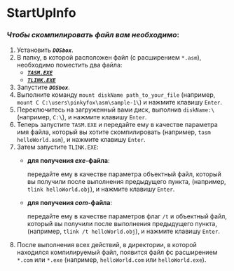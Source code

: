 # StartUpInfo

### _Чтобы скомпилировать файл вам необходимо_:
1. Установить ***`DOSbox`***.
2. В папку, в которой расположен файл (с расширением `*.asm`), необходимо поместить два файла:   
   * [***`TASM.EXE`***](https://github.com/pinkyfox/asm/blob/master/TASM/TASM.EXE)
   * [***`TLINK.EXE`***](https://github.com/pinkyfox/asm/blob/master/TASM/TLINK.EXE)   
3. Запустите ***`DOSbox`***.
4. Выполните команду `mount diskName path_to_your_file` (например, `mount C C:\users\pinkyfox\asm\sample-1\`) и нажмите клавишу `Enter`.
5. Переключитесь на загруженный вами диск, выполнив `diskName:\` (например, `C:\`), и нажмите клавишу `Enter`.
6. Теперь запустите `TASM.EXE` и передайте ему в качестве параметра имя файла, который вы хотите скомпилировать (например, `tasm helloWorld.asm`), и нажмите клавишу `Enter`.
7. Затем запустите `TLINK.EXE`: 
   * **для получения _exe_-файла**: 
   
        передайте ему в качестве параметра объектный файл, который вы получили после выполнения предыдущего пункта, (например, `tlink helloWorld.obj`), и нажмите клавишу `Enter`.
   * **для получения _com_-файла**:
   
        передайте ему в качестве параметров флаг `/t` и объектный файл, который вы получили после выполнения предыдущего пункта, (например, `tlink /t helloWorld.obj`), и нажмите клавишу `Enter`.
8. После выполнения всех действий, в директории, в которой находился компилируемый файл, появится файл фс расширением `*.com` или `*.exe` (например, `helloWorld.com` или `helloWorld.exe`).
